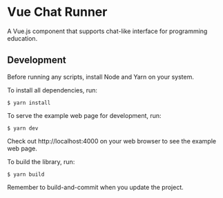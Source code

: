 # Vue Chat Runner

A Vue.js component that supports chat-like interface for programming education.

## Development

Before running any scripts, install Node and Yarn on your system.

To install all dependencies, run: 

```
$ yarn install
```

To serve the example web page for development, run:

```
$ yarn dev
```

Check out http://localhost:4000 on your web browser to see the example web page.

To build the library, run:

```
$ yarn build
```

Remember to build-and-commit when you update the project. 